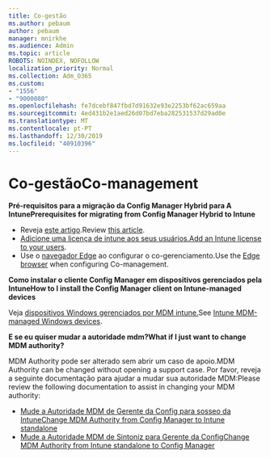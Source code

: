 ```yaml
---
title: Co-gestão
ms.author: pebaum
author: pebaum
manager: mnirkhe
ms.audience: Admin
ms.topic: article
ROBOTS: NOINDEX, NOFOLLOW
localization_priority: Normal
ms.collection: Adm_O365
ms.custom:
- "1556"
- "9000080"
ms.openlocfilehash: fe7dcebf847fbd7d91632e93e2253bf62ac659aa
ms.sourcegitcommit: 4ed431b2e1aed26d07bd7eba282531537d29ad0e
ms.translationtype: MT
ms.contentlocale: pt-PT
ms.lasthandoff: 12/30/2019
ms.locfileid: "40910396"
---
```

# <a name="co-management"></a><span data-ttu-id="c19ad-102">Co-gestão</span><span class="sxs-lookup"><span data-stu-id="c19ad-102">Co-management</span></span>

<span data-ttu-id="c19ad-103">**Pré-requisitos para a migração da Config Manager Hybrid para A Intune**</span><span class="sxs-lookup"><span data-stu-id="c19ad-103">**Prerequisites for migrating from Config Manager Hybrid to Intune**</span></span>

- <span data-ttu-id="c19ad-104">Reveja [este artigo](https://docs.microsoft.com/sccm/mdm/deploy-use/migrate-hybridmdm-to-intunesa).</span><span class="sxs-lookup"><span data-stu-id="c19ad-104">Review [this article](https://docs.microsoft.com/sccm/mdm/deploy-use/migrate-hybridmdm-to-intunesa).</span></span>
- <span data-ttu-id="c19ad-105">[Adicione uma licença de intune aos seus usuários.](https://docs.microsoft.com/intune/licenses-assign)</span><span class="sxs-lookup"><span data-stu-id="c19ad-105">[Add an Intune license to your users](https://docs.microsoft.com/intune/licenses-assign).</span></span>
- <span data-ttu-id="c19ad-106">Use o [navegador Edge](https://www.microsoft.com/windows/microsoft-edge) ao configurar o co-gerenciamento.</span><span class="sxs-lookup"><span data-stu-id="c19ad-106">Use the [Edge browser](https://www.microsoft.com/windows/microsoft-edge) when configuring Co-management.</span></span>

<span data-ttu-id="c19ad-107">**Como instalar o cliente Config Manager em dispositivos gerenciados pela Intune**</span><span class="sxs-lookup"><span data-stu-id="c19ad-107">**How to I install the Config Manager client on Intune-managed devices**</span></span>

<span data-ttu-id="c19ad-108">Veja [dispositivos Windows gerenciados por MDM intune.](https://docs.microsoft.com/sccm/core/clients/deploy/deploy-clients-to-windows-computers#bkmk_mdm)</span><span class="sxs-lookup"><span data-stu-id="c19ad-108">See [Intune MDM-managed Windows devices](https://docs.microsoft.com/sccm/core/clients/deploy/deploy-clients-to-windows-computers#bkmk_mdm).</span></span>

<span data-ttu-id="c19ad-109">**E se eu quiser mudar a autoridade mdm?**</span><span class="sxs-lookup"><span data-stu-id="c19ad-109">**What if I just want to change MDM authority?**</span></span>

<span data-ttu-id="c19ad-110">MDM Authority pode ser alterado sem abrir um caso de apoio.</span><span class="sxs-lookup"><span data-stu-id="c19ad-110">MDM Authority can be changed without opening a support case.</span></span> <span data-ttu-id="c19ad-111">Por favor, reveja a seguinte documentação para ajudar a mudar sua autoridade MDM:</span><span class="sxs-lookup"><span data-stu-id="c19ad-111">Please review the following documentation to assist in changing your MDM authority:</span></span>
- [<span data-ttu-id="c19ad-112">Mude a Autoridade MDM de Gerente da Config para sosseo da Intune</span><span class="sxs-lookup"><span data-stu-id="c19ad-112">Change MDM Authority from Config Manager to Intune standalone</span></span>](https://docs.microsoft.com/sccm/mdm/deploy-use/migrate-change-mdm-authority)
- [<span data-ttu-id="c19ad-113">Mude a Autoridade MDM de Sintoniz para Gerente da Config</span><span class="sxs-lookup"><span data-stu-id="c19ad-113">Change MDM Authority from Intune standalone to Config Manager</span></span>](https://docs.microsoft.com/intune-classic/deploy-use/prerequisites-for-enrollment#what-to-do-if-you-choose-the-wrong-mdm-authority-setting)